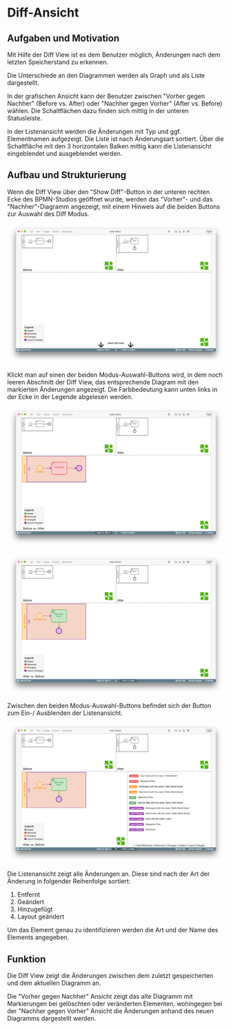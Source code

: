 # Diff-Ansicht

## Aufgaben und Motivation

Mit Hilfe der Diff View ist es dem Benutzer möglich, Änderungen nach dem letzten
Speicherstand zu erkennen.

Die Unterschiede an den Diagrammen werden als Graph und als Liste dargestellt.

In der grafischen Ansicht kann der Benutzer zwischen "Vorher gegen Nachher"
(Before vs. After) oder "Nachher gegen Vorher" (After vs. Before) wählen. Die
Schaltflächen dazu finden sich mittig in der unteren Statusleiste.

In der Listenansicht werden die Änderungen mit Typ und ggf. Elementnamen
aufgezeigt. Die Liste ist nach Änderungsart sortiert. Über die Schaltfläche mit
den 3 horizontalen Balken mittig  kann die Listenansicht eingeblendet und
ausgeblendet werden.

## Aufbau und Strukturierung

Wenn die Diff View über den "Show Diff"-Button in der unteren rechten Ecke
des BPMN-Studios geöffnet wurde, werden das "Vorher"- und das "Nachher"-Diagramm
angezeigt, mit einem Hinweis auf die beiden Buttons zur Auswahl des Diff Modus.


![Diff View Startansicht](./images/diff-view-start.png)

Klickt man auf einen der beiden Modus-Auswahl-Buttons wird, in dem noch leeren
Abschnitt der Diff View, das entsprechende Diagram mit den markierten Änderungen
angezeigt.
Die Farbbedeutung kann unten links in der Ecke in der Legende abgelesen
werden.

![Vorher zu Nachher](./images/diff-view-vorher.png)

![Nachher zu Vorher](./images/diff-view-nachher.png)

Zwischen den beiden Modus-Auswahl-Buttons befindet sich der Button zum Ein-/
Ausblenden der Listenansicht.

![Listenansicht](./images/diff-view-change-list.png)

Die Listenansicht zeigt alle Änderungen an. Diese sind nach der Art
 der Änderung in folgender Reihenfolge sortiert:

1. Entfernt
1. Geändert
1. Hinzugefügt
1. Layout geändert

Um das Element genau zu identifizieren werden die Art und der Name des
Elements angegeben.

## Funktion

Die Diff View zeigt die Änderungen zwischen dem zuletzt gespeicherten und dem
aktuellen Diagramm an.

Die "Vorher gegen Nachher" Ansicht zeigt das alte Diagramm mit Markierungen bei
gelöschten oder veränderten Elementen, wohingegen bei der "Nachher gegen Vorher"
Ansicht die Änderungen anhand des neuen Diagramms dargestellt werden.
